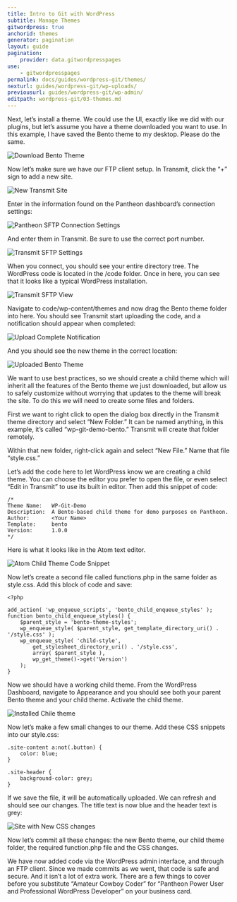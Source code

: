 ```yaml
---
title: Intro to Git with WordPress
subtitle: Manage Themes
gitwordpress: true
anchorid: themes
generator: pagination
layout: guide
pagination:
    provider: data.gitwordpresspages
use:
    - gitwordpresspages
permalink: docs/guides/wordpress-git/themes/
nexturl: guides/wordpress-git/wp-uploads/
previousurl: guides/wordpress-git/wp-admin/
editpath: wordpress-git/03-themes.md
---
```

Next, let’s install a theme. We could use the UI, exactly like we did with our plugins, but let’s assume you have a theme downloaded you want to use. In this example, I have saved the Bento theme to my desktop. Please do the same.

![Download Bento Theme](/source/docs/assets/images/guides/git-wordpress/download-bento.png)

Now let’s make sure we have our FTP client setup. In Transmit, click the “+” sign to add a new site.

![New Transmit Site](/source/docs/assets/images/guides/git-wordpress/transmit-new-site.png)

Enter in the information found on the Pantheon dashboard’s connection settings:

![Pantheon SFTP Connection Settings](/source/docs/assets/images/guides/git-wordpress/sftp-connection.png)

And enter them in Transmit. Be sure to use the correct port number.

![Transmit SFTP Settings](/source/docs/assets/images/guides/git-wordpress/transmit-settings.png)

When you connect, you should see your entire directory tree. The WordPress code is located in the /code folder. Once in here, you can see that it looks like a typical WordPress installation.

![Transmit SFTP View](/source/docs/assets/images/guides/git-wordpress/transmit-ftp-view.png)

Navigate to code/wp-content/themes and now drag the Bento theme folder into here. You should see Transmit start uploading the code, and a notification should appear when completed:

![Upload Complete Notification](/source/docs/assets/images/guides/git-wordpress/transmit-upload-complete.png)

And you should see the new theme in the correct location:

![Uploaded Bento Theme](/source/docs/assets/images/guides/git-wordpress/bento-uploaded.png)

We want to use best practices, so we should create a child theme which will inherit all the features of the Bento theme we just downloaded, but allow us to safely customize without worrying that updates to the theme will break the site. To do this we will need to create some files and folders.

First we want to right click to open the dialog box directly in the Transmit theme directory and select “New Folder.” It can be named anything, in this example, it’s called “wp-git-demo-bento.” Transmit will create that folder remotely.

Within that new folder, right-click again and select “New File.” Name that file “style.css.”

Let’s add the code here to let WordPress know we are creating a child theme. You can choose the editor you prefer to open the file, or even select “Edit in Transmit” to use its built in editor. Then add this snippet of code:
```
/*
Theme Name:   WP-Git-Demo
Description:  A Bento-based child theme for demo purposes on Pantheon.
Author:       <Your Name>
Template:     bento
Version:      1.0.0
*/
```
Here is what it looks like in the Atom text editor.

![Atom Child Theme Code Snippet](/source/docs/assets/images/guides/git-wordpress/atom.png)

Now let’s create a second file called functions.php in the same folder as style.css. Add this block of code and save:
```
<?php

add_action( 'wp_enqueue_scripts', 'bento_child_enqueue_styles' );
function bento_child_enqueue_styles() {
	$parent_style = 'bento-theme-styles';
    wp_enqueue_style( $parent_style, get_template_directory_uri() . '/style.css' );
    wp_enqueue_style( 'child-style',
        get_stylesheet_directory_uri() . '/style.css',
        array( $parent_style ),
        wp_get_theme()->get('Version')
    );
}
```

Now we should have a working child theme. From the WordPress Dashboard, navigate to Appearance and you should see both your parent Bento theme and your child theme. Activate the child theme.

![Installed Chile theme](/source/docs/assets/images/guides/git-wordpress/all-installed-themes.png)

Now let’s make a few small changes to our theme. Add these CSS snippets into our style.css:

```
.site-content a:not(.button) {
    color: blue;
}

.site-header {
    background-color: grey;
}

```

If we save the file, it will be automatically uploaded. We can refresh and should see our changes. The title text is now blue and the header text is grey:

![Site with New CSS changes](/source/docs/assets/images/guides/git-wordpress/new-css.png)

Now let’s commit all these changes: the new Bento theme, our child theme folder, the required function.php file and the CSS changes.

We have now added code via the WordPress admin interface, and through an FTP client. Since we made commits as we went, that code is safe and secure. And it isn’t a lot of extra work. There are a few things to cover before you substitute “Amateur Cowboy Coder” for “Pantheon Power User and Professional WordPress Developer” on your business card.
